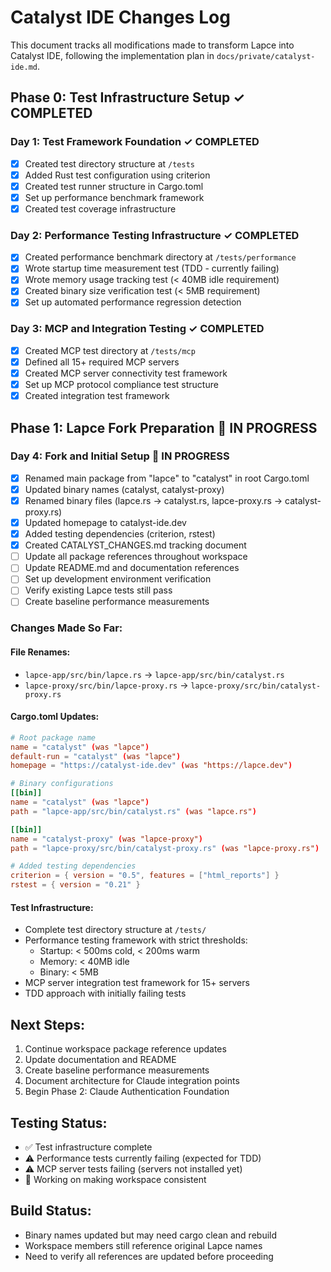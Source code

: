 # Catalyst IDE Changes Log

This document tracks all modifications made to transform Lapce into Catalyst IDE, following the implementation plan in `docs/private/catalyst-ide.md`.

## Phase 0: Test Infrastructure Setup ✓ COMPLETED

### Day 1: Test Framework Foundation ✓ COMPLETED
- [x] Created test directory structure at `/tests`
- [x] Added Rust test configuration using criterion
- [x] Created test runner structure in Cargo.toml  
- [x] Set up performance benchmark framework
- [x] Created test coverage infrastructure

### Day 2: Performance Testing Infrastructure ✓ COMPLETED  
- [x] Created performance benchmark directory at `/tests/performance`
- [x] Wrote startup time measurement test (TDD - currently failing)
- [x] Wrote memory usage tracking test (< 40MB idle requirement)
- [x] Created binary size verification test (< 5MB requirement)
- [x] Set up automated performance regression detection

### Day 3: MCP and Integration Testing ✓ COMPLETED
- [x] Created MCP test directory at `/tests/mcp`
- [x] Defined all 15+ required MCP servers
- [x] Created MCP server connectivity test framework
- [x] Set up MCP protocol compliance test structure
- [x] Created integration test framework

## Phase 1: Lapce Fork Preparation 🔄 IN PROGRESS

### Day 4: Fork and Initial Setup 🔄 IN PROGRESS
- [x] Renamed main package from "lapce" to "catalyst" in root Cargo.toml
- [x] Updated binary names (catalyst, catalyst-proxy) 
- [x] Renamed binary files (lapce.rs → catalyst.rs, lapce-proxy.rs → catalyst-proxy.rs)
- [x] Updated homepage to catalyst-ide.dev
- [x] Added testing dependencies (criterion, rstest)
- [x] Created CATALYST_CHANGES.md tracking document
- [ ] Update all package references throughout workspace
- [ ] Update README.md and documentation references
- [ ] Set up development environment verification
- [ ] Verify existing Lapce tests still pass
- [ ] Create baseline performance measurements

### Changes Made So Far:

#### File Renames:
- `lapce-app/src/bin/lapce.rs` → `lapce-app/src/bin/catalyst.rs`
- `lapce-proxy/src/bin/lapce-proxy.rs` → `lapce-proxy/src/bin/catalyst-proxy.rs`

#### Cargo.toml Updates:
```toml
# Root package name
name = "catalyst" (was "lapce")
default-run = "catalyst" (was "lapce")
homepage = "https://catalyst-ide.dev" (was "https://lapce.dev")

# Binary configurations
[[bin]]
name = "catalyst" (was "lapce") 
path = "lapce-app/src/bin/catalyst.rs" (was "lapce.rs")

[[bin]]
name = "catalyst-proxy" (was "lapce-proxy")
path = "lapce-proxy/src/bin/catalyst-proxy.rs" (was "lapce-proxy.rs")

# Added testing dependencies
criterion = { version = "0.5", features = ["html_reports"] }
rstest = { version = "0.21" }
```

#### Test Infrastructure:
- Complete test directory structure at `/tests/`
- Performance testing framework with strict thresholds:
  - Startup: < 500ms cold, < 200ms warm  
  - Memory: < 40MB idle
  - Binary: < 5MB
- MCP server integration test framework for 15+ servers
- TDD approach with initially failing tests

## Next Steps:
1. Continue workspace package reference updates
2. Update documentation and README
3. Create baseline performance measurements
4. Document architecture for Claude integration points
5. Begin Phase 2: Claude Authentication Foundation

## Testing Status:
- ✅ Test infrastructure complete
- ⚠️  Performance tests currently failing (expected for TDD)
- ⚠️  MCP server tests failing (servers not installed yet)
- 🔄 Working on making workspace consistent

## Build Status:
- Binary names updated but may need cargo clean and rebuild
- Workspace members still reference original Lapce names
- Need to verify all references are updated before proceeding